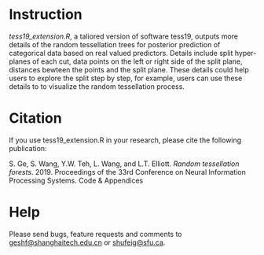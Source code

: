 # Instruction 
*tess19_extension.R*, a taliored version of software tess19, outputs more details of the random tessellation trees for posterior prediction of categorical data based on real valued predictors. Details include split hyper-planes of each cut, data points on the left or right side of the split plane, distances bewteen the points and the split plane. These details could help users to explore the split step by step, for example, users can use these details to to visualize the random tessellation process.
 


# Citation
If you use tess19_extension.R in your research, please cite the following publication:

S. Ge, S. Wang, Y.W. Teh, L. Wang, and L.T. Elliott. *Random tessellation forests*. 2019. Proceedings of the 33rd Conference on Neural Information Processing Systems. Code & Appendices


# Help
Please send bugs, feature requests and comments to geshf@shanghaitech.edu.cn or shufeig@sfu.ca.




